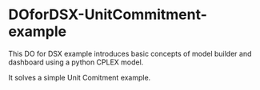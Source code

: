 # DOforDSX-UnitCommitment-example

This DO for DSX example introduces basic concepts of model builder and dashboard using a python CPLEX model.

It solves a simple Unit Comitment example.
